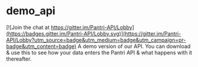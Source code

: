 # demo_api

[![Join the chat at https://gitter.im/Pantri-API/Lobby](https://badges.gitter.im/Pantri-API/Lobby.svg)](https://gitter.im/Pantri-API/Lobby?utm_source=badge&utm_medium=badge&utm_campaign=pr-badge&utm_content=badge)
A demo version of our API.  You can download &amp; use this to see how your data enters the Pantri API &amp; what happens with it thereafter.

